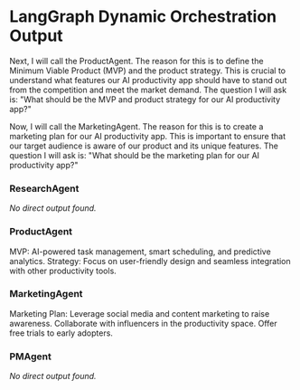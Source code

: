 # LangGraph Dynamic Orchestration Output

Next, I will call the ProductAgent. The reason for this is to define the Minimum Viable Product (MVP) and the product strategy. This is crucial to understand what features our AI productivity app should have to stand out from the competition and meet the market demand. The question I will ask is: "What should be the MVP and product strategy for our AI productivity app?"

Now, I will call the MarketingAgent. The reason for this is to create a marketing plan for our AI productivity app. This is important to ensure that our target audience is aware of our product and its unique features. The question I will ask is: "What should be the marketing plan for our AI productivity app?"

### ResearchAgent
_No direct output found._

### ProductAgent
MVP: AI-powered task management, smart scheduling, and predictive analytics. Strategy: Focus on user-friendly design and seamless integration with other productivity tools.

### MarketingAgent
Marketing Plan: Leverage social media and content marketing to raise awareness. Collaborate with influencers in the productivity space. Offer free trials to early adopters.

### PMAgent
_No direct output found._